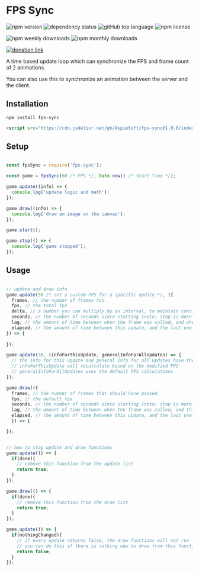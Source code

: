 # FPS Sync

![npm version](https://img.shields.io/npm/v/fps-sync)
![dependency status](https://img.shields.io/librariesio/release/npm/fps-sync)
![gitHub top language](https://img.shields.io/github/languages/top/aspiesoft/fps-sync)
![npm license](https://img.shields.io/npm/l/fps-sync)

![npm weekly downloads](https://img.shields.io/npm/dw/fps-sync)
![npm monthly downloads](https://img.shields.io/npm/dm/fps-sync)

[![donation link](https://img.shields.io/badge/buy%20me%20a%20coffee-square-blue)](https://buymeacoffee.aspiesoft.com)

A time based update loop which can synchronize the FPS and frame count of 2 animations.

You can also use this to synchronize an animation between the server and the client.

## Installation

```shell script
npm install fps-sync
```

```html
<script src="https://cdn.jsdelivr.net/gh/AspieSoft/fps-sync@1.0.0/index.js"></script>
```

## Setup

```js

const fpsSync = require('fps-sync');

const game = fpsSync(60 /* FPS */, Date.now() /* Start Time */);

game.update((info) => {
  console.log('update logic and math');
});

game.draw((info) => {
  console.log('draw an image on the canvas');
});

game.start();

game.stop(() => {
  console.log('game stopped');
});

```

## Usage

```js

// update and draw info
game.update(30 /* set a custom FPS for a specific update */, ({
  frames, // the number of frames run
  fps, // the total fps
  delta, // a number you can multiply by an interval, to maintain consistant results at a different FPS
  seconds, // the number of seconds since starting (note: stop is more of a pause)
  lag, // the amount of time between when the frame was called, and when this specific update was called
  elapsed, // the amount of time between this update, and the last one
}) => {
  
});

game.update(30, (infoForThisUpdate, generalInfoForAllUpdates) => {
  // the info for this update and general info for all updates have the same object structure
  // infoForThisUpdate will recalculate based on the modified FPS
  // generalInfoForAllUpdates uses the default FPS calculations
});

game.draw(({
  frames, // the number of frames that should have passed
  fps, // the default fps
  seconds, // the number of seconds since starting (note: stop is more of a pause)
  lag, // the amount of time between when the frame was called, and this function was called (tells you how long logic updates took)
  elapsed, // the amount of time between this update, and the last one
  }) => {

});


// how to stop update and draw functions
game.update(() => {
  if(done){
    // remove this function from the update list
    return true;
  }
});

game.draw(() => {
  if(done){
    // remove this function from the draw list
    return true;
  }
});

game.update(() => {
  if(nothingChanged){
    // if every update returns false, the draw functions will not run
    // you can do this if there is nothing new to draw from this function
    return false;
  }
});

```
